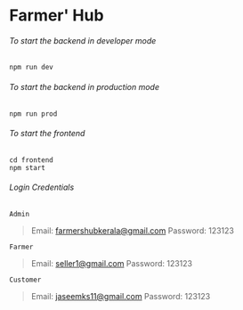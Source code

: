 # Farmer' Hub

###### To start the backend in developer mode

```
npm run dev
```

###### To start the backend in production mode

```
npm run prod
```

###### To start the frontend

```
cd frontend
npm start
```

###### Login Credentials

`Admin`

> Email: farmershubkerala@gmail.com
> Password: 123123

`Farmer`

> Email: seller1@gmail.com
> Password: 123123

`Customer`

> Email: jaseemks11@gmail.com
> Password: 123123
